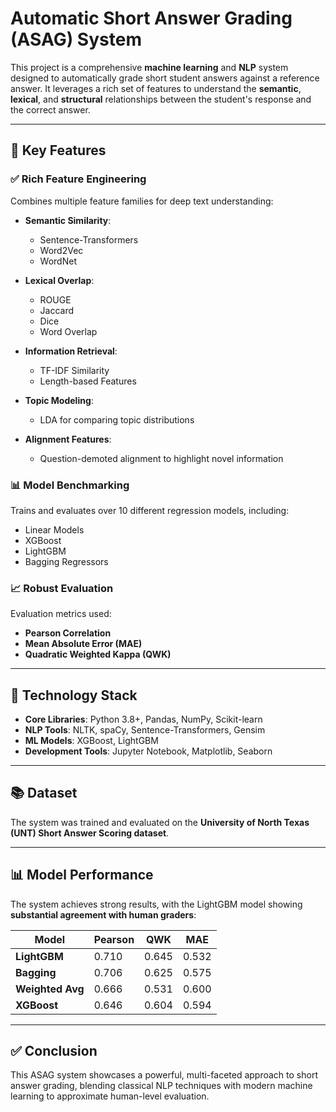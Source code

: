 # Automatic Short Answer Grading (ASAG) System

This project is a comprehensive **machine learning** and **NLP** system designed to automatically grade short student answers against a reference answer. It leverages a rich set of features to understand the **semantic**, **lexical**, and **structural** relationships between the student's response and the correct answer.

---

## 🔑 Key Features

### ✅ Rich Feature Engineering

Combines multiple feature families for deep text understanding:

- **Semantic Similarity**:
  - Sentence-Transformers
  - Word2Vec
  - WordNet

- **Lexical Overlap**:
  - ROUGE
  - Jaccard
  - Dice
  - Word Overlap

- **Information Retrieval**:
  - TF-IDF Similarity
  - Length-based Features

- **Topic Modeling**:
  - LDA for comparing topic distributions

- **Alignment Features**:
  - Question-demoted alignment to highlight novel information

### 📊 Model Benchmarking

Trains and evaluates over 10 different regression models, including:

- Linear Models
- XGBoost
- LightGBM
- Bagging Regressors

### 📈 Robust Evaluation

Evaluation metrics used:

- **Pearson Correlation**
- **Mean Absolute Error (MAE)**
- **Quadratic Weighted Kappa (QWK)**

---

## 🧱 Technology Stack

- **Core Libraries**: Python 3.8+, Pandas, NumPy, Scikit-learn  
- **NLP Tools**: NLTK, spaCy, Sentence-Transformers, Gensim  
- **ML Models**: XGBoost, LightGBM  
- **Development Tools**: Jupyter Notebook, Matplotlib, Seaborn

---

## 📚 Dataset

The system was trained and evaluated on the **University of North Texas (UNT) Short Answer Scoring dataset**.

---

## 📊 Model Performance

The system achieves strong results, with the LightGBM model showing **substantial agreement with human graders**:

| Model            | Pearson | QWK   | MAE   |
|------------------|---------|-------|-------|
| **LightGBM**     | 0.710   | 0.645 | 0.532 |
| **Bagging**      | 0.706   | 0.625 | 0.575 |
| **Weighted Avg** | 0.666   | 0.531 | 0.600 |
| **XGBoost**      | 0.646   | 0.604 | 0.594 |

---

## ✅ Conclusion

This ASAG system showcases a powerful, multi-faceted approach to short answer grading, blending classical NLP techniques with modern machine learning to approximate human-level evaluation.
